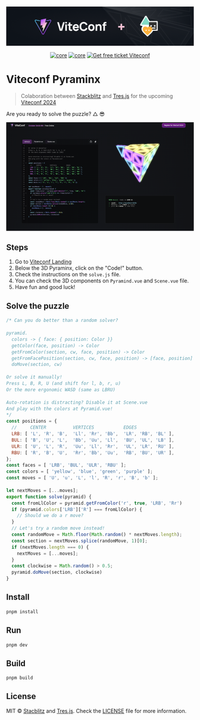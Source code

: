 ![repo-banner](.github/viteconf-banner-2024.png)

<p align="center">
  <a href="https://www.npmjs.com/package/@tresjs/core"><img src="https://img.shields.io/npm/v/@tresjs/core/latest.svg?label=core&color=%2382DBCA" alt="core"></a>
  <a href="https://www.npmjs.com/package/three"><img src="https://img.shields.io/npm/v/three/latest.svg?label=%20&logo=threedotjs&color=f4f4f4&logoColor=black" alt="core"></a>
  <a href="https://viteconf.org/"><img src="https://img.shields.io/badge/Get%20free%20ticket-8A2BE2?style=flat&logo=vite" alt="Get free ticket Viteconf"></a>
</p>

# Viteconf Pyraminx

> Colaboration between [Stackblitz](https://stackblitz.com/) and [Tres.js](https://tresjs.org) for the upcoming [Viteconf 2024](https://viteconf.org/)

Are you ready to solve the puzzle? △ 😎

![Viteconf Pyraminx](.github/viteconf-pyraminx.png)

## Steps

1. Go to [Viteconf Landing](https://viteconf.org/)
2. Below the 3D Pyraminx, click on the "Code!" button.
3. Check the instructions on the `solve.js` file.
4. You can check the 3D components on `Pyramind.vue` and `Scene.vue` file.
5. Have fun and good luck!


## Solve the puzzle

```javascript
/* Can you do better than a random solver?

pyramid.
  colors -> { face: { position: Color }}
  getColor(face, position) -> Color
  getFromColor(section, cw, face, position) -> Color
  getFromFacePosition(section, cw, face, position) -> [face, position]
  doMove(section, cw)

Or solve it manually!
Press L, B, R, U (and shift for l, b, r, u)
Or the more ergonomic WASD (same as LBRU)

Auto-rotation is distracting? Disable it at Scene.vue
And play with the colors at Pyramid.vue!
*/
const positions = {
  //     CENTER          VERTICES           EDGES
  LRB: [ 'L', 'R', 'B',  'Ll', 'Rr', 'Bb',  'LR', 'RB', 'BL' ],
  BUL: [ 'B', 'U', 'L',  'Bb', 'Uu', 'Ll',  'BU', 'UL', 'LB' ],
  ULR: [ 'U', 'L', 'R',  'Uu', 'Ll', 'Rr',  'UL', 'LR', 'RU' ],
  RBU: [ 'R', 'B', 'U',  'Rr', 'Bb', 'Uu',  'RB', 'BU', 'UR' ],
};
const faces = [ 'LRB', 'BUL', 'ULR', 'RBU' ];
const colors = [ 'yellow', 'blue', 'green', 'purple' ];
const moves = [ 'U', 'u', 'L', 'l', 'R', 'r', 'B', 'b' ];

let nextMoves = [...moves];
export function solve(pyramid) {
  const fromLlColor = pyramid.getFromColor('r', true, 'LRB', 'Rr')
  if (pyramid.colors['LRB']['R'] === fromLlColor) {
    // Should we do a r move?
  }
  // Let's try a random move instead!
  const randomMove = Math.floor(Math.random() * nextMoves.length);
  const section = nextMoves.splice(randomMove, 1)[0];
  if (nextMoves.length === 0) {
    nextMoves = [...moves];
  }
  const clockwise = Math.random() > 0.5;
  pyramid.doMove(section, clockwise)
}
```



## Install

```bash
pnpm install
```

## Run

```bash
pnpm dev
```

## Build

```bash
pnpm build
```

## License

MIT © [Stacblitz](https://stackblitz.com/) and [Tres.js](https://tresjs.org). Check the [LICENSE](./LICENSE) file for more information.
